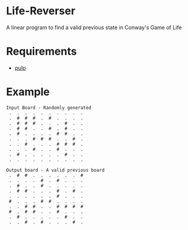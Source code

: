# Life-Reverser
A linear program to find a valid previous state in Conway's Game of Life

# Requirements
- [pulp](https://coin-or.github.io/pulp/index.html)

# Example
```
Input Board - Randomly generated
 .  .  .  .  .  .  .  .  .  .
 .  #  #  #  .  #  .  .  .  .
 .  #  #  #  .  .  .  #  .  .
 .  #  #  .  .  #  .  #  .  .
 .  #  .  .  .  .  #  #  .  .
 .  .  .  #  #  #  .  .  #  .
 .  .  #  .  .  .  #  #  #  .
 .  .  .  #  .  .  #  .  .  .
 .  #  .  .  .  .  .  #  .  .
 .  .  .  .  .  .  .  .  .  .
 
Output board - A valid previous board
 .  #  #  .  .  .  .  .  .  #
 .  .  .  .  #  .  #  .  .  .
 .  #  .  .  #  .  .  .  .  .
 .  #  #  .  .  .  #  .  #  .
 .  .  .  .  .  .  #  .  .  .
 #  .  .  .  #  #  .  .  .  .
 .  .  #  #  .  .  #  #  #  #
 #  .  #  #  .  .  #  .  .  .
 .  #  .  .  .  .  .  #  .  .
 .  .  #  .  #  .  .  .  #  .
 ```
